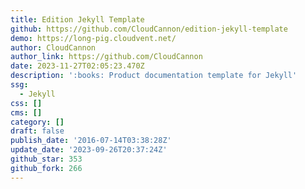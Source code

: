 ```yaml
---
title: Edition Jekyll Template
github: https://github.com/CloudCannon/edition-jekyll-template
demo: https://long-pig.cloudvent.net/
author: CloudCannon
author_link: https://github.com/CloudCannon
date: 2023-11-27T02:05:23.470Z
description: ':books: Product documentation template for Jekyll'
ssg:
  - Jekyll
css: []
cms: []
category: []
draft: false
publish_date: '2016-07-14T03:38:28Z'
update_date: '2023-09-26T20:37:24Z'
github_star: 353
github_fork: 266
---
```

